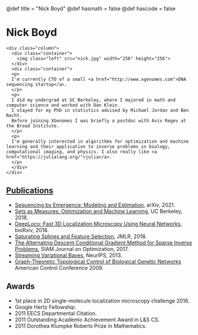 @def title = "Nick Boyd"
@def hasmath = false
@def hascode = false

# Nick Boyd

~~~
<div class="column">
  <div class="container">
    <img class="left" src="nick.jpg" width="256" height="256">
  </div>
  <div class="container">
  <p>
  I'm currently CTO of a small <a href="http://www.xgenomes.com">DNA sequencing startup</a>.
  </p>
  <p>
  I did my undergrad at UC Berkeley, where I majored in math and computer science and worked with Dan Klein.
  I stayed for my PhD in statistics advised by Michael Jordan and Ben Recht.
  Before joining XGenomes I was briefly a postdoc with Aviv Regev at the Broad Institute.
  </p>
  <p>
  I'm generally interested in algorithms for optimization and machine learning and their application to inverse problems in biology, computational imaging, and physics. I also really like <a href="https://julialang.org/">julia</a>.
  </p>
  </div>
</div>
~~~

## [Publications](https://scholar.google.com/citations?hl=en&user=4C4GOhYAAAAJ&view_op=list_works&sortby=pubdate)

* [Sequencing by Emergence: Modeling and Estimation](https://arxiv.org/abs/2103.10477), arXiv, 2021.
* [Sets as Measures: Optimization and Machine Learning](thesis.pdf), UC Berkeley, 2018.
* [DeepLoco: Fast 3D Localization Microscopy Using Neural Networks](https://www.biorxiv.org/content/10.1101/267096v*full.pdf), bioRxiv, 2018.
* [Saturating Splines and Feature Selection](http://jmlr.csail.mit.edu/papers/volume18/17-178/17-178.pdf), JMLR, 2018.
* [The Alternating Descent Conditional Gradient Method for Sparse Inverse Problems](adcg.pdf), SIAM Journal on Optimization, 2017.
* [Streaming Variational Bayes](SVB.pdf), NeurIPS, 2013.
* [Graph-Theoretic Topological Control of Biological Genetic Networks](topo.pdf) American Control Conference 2009.


## Awards
* 1st place in 2D single-molecule localization microscopy challenge 2016.
* Google Hertz Fellowship.
* 2011 EECS Departmental Citation.
* 2011 Outstanding Academic Achievement Award in L&S CS.
* 2011 Dorothea Klumpke Roberts Prize in Mathematics.
